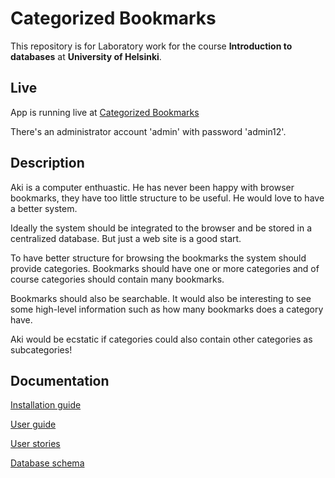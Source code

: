 # Categorized Bookmarks

This repository is for Laboratory work for the course **Introduction to databases** at **University of Helsinki**.

## Live

App is running live at [Categorized Bookmarks](https://categorized-bookmarks.herokuapp.com/)

There's an administrator account 'admin' with password 'admin12'.

## Description

Aki is a computer enthuastic. He has never been happy with browser bookmarks, they have too little structure to be useful. He would love to have a better system.

Ideally the system should be integrated to the browser and be stored in a centralized database. But just a web site is a good start.

To have better structure for browsing the bookmarks the system should provide categories. Bookmarks should have one or more categories and of course categories should contain many bookmarks.

Bookmarks should also be searchable. It would also be interesting to see some high-level information such as how many bookmarks does a category have.

Aki would be ecstatic if categories could also contain other categories as subcategories!

## Documentation

[Installation guide](documentation/install.md)

[User guide](documentation/user-guide.md)

[User stories](documentation/user-stories.md)

[Database schema](documentation/schema.md)

